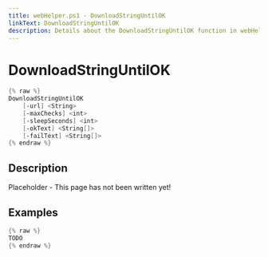 ```yaml
---
title: webHelper.ps1 - DownloadStringUntilOK
linkText: DownloadStringUntilOK
description: Details about the DownloadStringUntilOK function in webHelper.ps1 helper script
---
```


# DownloadStringUntilOK

```PowerShell
{% raw %}
DownloadStringUntilOK
    [-url] <String>
    [-maxChecks] <int>
    [-sleepSeconds] <int>
    [-okText] <String[]>
    [-failText] <String[]>
{% endraw %}
```

## Description

Placeholder - This page has not been written yet!

## Examples

```PowerShell
{% raw %}
TODO
{% endraw %}
```
